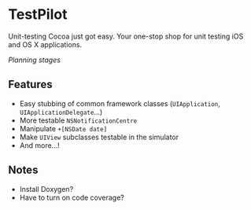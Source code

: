 TestPilot
=========

Unit-testing Cocoa just got easy. Your one-stop shop for unit testing iOS and OS X applications.

*Planning stages*

Features
--------

* Easy stubbing of common framework classes (`UIApplication`, `UIApplicationDelegate`...)
* More testable `NSNotificationCentre`
* Manipulate `+[NSDate date]`
* Make `UIView` subclasses testable in the simulator
* And more...!

Notes
-----

* Install Doxygen?
* Have to turn on code coverage?
